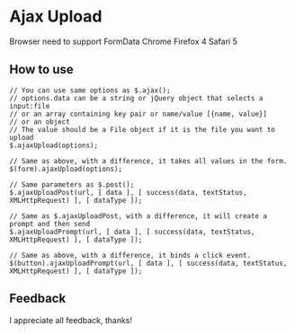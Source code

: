 # Ajax Upload

Browser need to support FormData
Chrome
Firefox 4
Safari 5

## How to use

	// You can use same options as $.ajax();
	// options.data can be a string or jQuery object that selects a input:file
	// or an array containing key pair or name/value [{name, value}]
	// or an object
	// The value should be a File object if it is the file you want to upload
	$.ajaxUpload(options);
	
	// Same as above, with a difference, it takes all values in the form.
	$(form).ajaxUpload(options);
	
	// Same parameters as $.post();
	$.ajaxUploadPost(url, [ data ], [ success(data, textStatus, XMLHttpRequest) ], [ dataType ]);
	
	// Same as $.ajaxUploadPost, with a difference, it will create a prompt and then send
	$.ajaxUploadPrompt(url, [ data ], [ success(data, textStatus, XMLHttpRequest) ], [ dataType ]);
	
	// Same as above, with a difference, it binds a click event.
	$(button).ajaxUploadPrompt(url, [ data ], [ success(data, textStatus, XMLHttpRequest) ], [ dataType ]);

## Feedback

I appreciate all feedback, thanks!